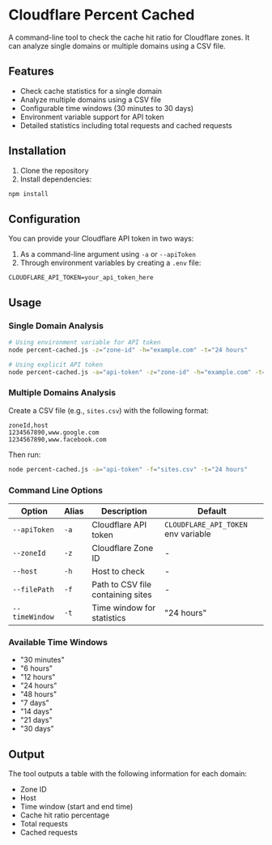 # Cloudflare Percent Cached

A command-line tool to check the cache hit ratio for Cloudflare zones. It can analyze single domains or multiple domains using a CSV file.

## Features

- Check cache statistics for a single domain
- Analyze multiple domains using a CSV file
- Configurable time windows (30 minutes to 30 days)
- Environment variable support for API token
- Detailed statistics including total requests and cached requests

## Installation

1. Clone the repository
2. Install dependencies:
```bash
npm install
```

## Configuration

You can provide your Cloudflare API token in two ways:
1. As a command-line argument using `-a` or `--apiToken`
2. Through environment variables by creating a `.env` file:
```
CLOUDFLARE_API_TOKEN=your_api_token_here
```

## Usage

### Single Domain Analysis
```bash
# Using environment variable for API token
node percent-cached.js -z="zone-id" -h="example.com" -t="24 hours"

# Using explicit API token
node percent-cached.js -a="api-token" -z="zone-id" -h="example.com" -t="24 hours"
```

### Multiple Domains Analysis
Create a CSV file (e.g., `sites.csv`) with the following format:
```csv
zoneId,host
1234567890,www.google.com
1234567890,www.facebook.com
```

Then run:
```bash
node percent-cached.js -a="api-token" -f="sites.csv" -t="24 hours"
```

### Command Line Options

| Option | Alias | Description | Default |
|--------|-------|-------------|---------|
| `--apiToken` | `-a` | Cloudflare API token | `CLOUDFLARE_API_TOKEN` env variable |
| `--zoneId` | `-z` | Cloudflare Zone ID | - |
| `--host` | `-h` | Host to check | - |
| `--filePath` | `-f` | Path to CSV file containing sites | - |
| `--timeWindow` | `-t` | Time window for statistics | "24 hours" |

### Available Time Windows

- "30 minutes"
- "6 hours"
- "12 hours"
- "24 hours"
- "48 hours"
- "7 days"
- "14 days"
- "21 days"
- "30 days"

## Output

The tool outputs a table with the following information for each domain:
- Zone ID
- Host
- Time window (start and end time)
- Cache hit ratio percentage
- Total requests
- Cached requests
